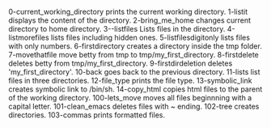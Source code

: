 0-current_working_directory prints the current working directory.
1-listit displays the content of the directory.
2-bring_me_home changes current directory to home directory.
3--listfiles Lists files in the directory.
4-listmorefiles lists files including hidden ones.
5-listfilesdigitonly lists files with only numbers.
6-firstdirectory creates a directory inside the tmp folder.
7-movethatfile move betty from tmp to tmp/my_first_directory.
8-firstdelete deletes betty from tmp/my_first_directory.
9-firstdirdeletion deletes 'my_first_directory'.
10-back goes back to the previous directory.
11-lists list files in three directories.
12-file_type prints the file type.
13-symbolic_link creates symbolic link to /bin/sh.
14-copy_html copies html files to the parent of the working directory.
100-lets_move moves all files beginnning with a capital letter.
101-clean_emacs deletes files with ~ ending.
102-tree creates directories.
103-commas prints formatted files.
